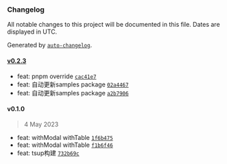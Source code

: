 ### Changelog

All notable changes to this project will be documented in this file. Dates are displayed in UTC.

Generated by [`auto-changelog`](https://github.com/CookPete/auto-changelog).

#### [v0.2.3](https://github.com/binghuis/antd-form-with/compare/v0.1.0...v0.2.3)

- feat: pnpm override [`cac41e7`](https://github.com/binghuis/antd-form-with/commit/cac41e74625f233439c5ea578a140d1cad40af85)
- feat: 自动更新samples package [`02a4467`](https://github.com/binghuis/antd-form-with/commit/02a4467c8490a57098747a13de5504509d955b86)
- feat: 自动更新samples package [`a2b7906`](https://github.com/binghuis/antd-form-with/commit/a2b7906e7f7b716cdc133591e24f5b7fb0b8e47f)

#### v0.1.0

> 4 May 2023

- feat: withModal withTable [`1f6b475`](https://github.com/binghuis/antd-form-with/commit/1f6b475676f6597d90f053e53d6e5ba79a587abc)
- feat: withModal withTable [`f1b6f46`](https://github.com/binghuis/antd-form-with/commit/f1b6f46a8d7ac984cfb13ec97ab32b64caf5bd71)
- feat: tsup构建 [`732b69c`](https://github.com/binghuis/antd-form-with/commit/732b69c12ef701a55ac3d07fa9248aea07a76dce)
